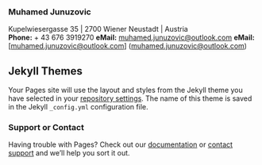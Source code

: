 ### Muhamed Junuzovic
Kupelwiesergasse 35 | 2700 Wiener Neustadt  | Austria
<br>
**Phone:** + 43 676 3919270
**eMail:** muhamed.junuzovic@outlook.com
**eMail:** [muhamed.junuzovic@outlook.com] (muhamed.junuzovic@outlook.com)



## Jekyll Themes

Your Pages site will use the layout and styles from the Jekyll theme you have selected in your [repository settings](https://github.com/junuzovicm/cv/settings/pages). The name of this theme is saved in the Jekyll `_config.yml` configuration file.

### Support or Contact

Having trouble with Pages? Check out our [documentation](https://docs.github.com/categories/github-pages-basics/) or [contact support](https://support.github.com/contact) and we’ll help you sort it out.
